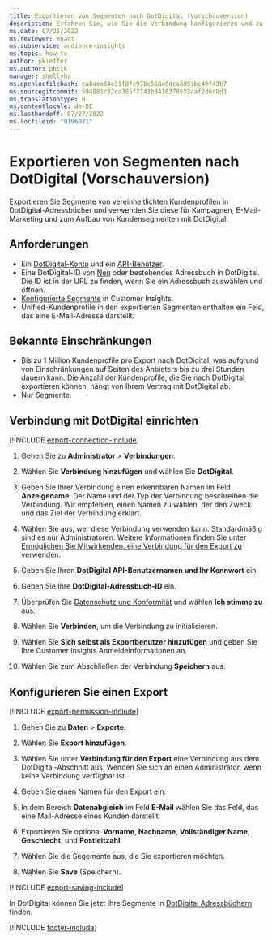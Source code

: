 ```yaml
---
title: Exportieren von Segmenten nach DotDigital (Vorschauversion)
description: Erfahren Sie, wie Sie die Verbindung konfigurieren und zu DotDigital exportieren.
ms.date: 07/25/2022
ms.reviewer: mhart
ms.subservice: audience-insights
ms.topic: how-to
author: pkieffer
ms.author: philk
manager: shellyha
ms.openlocfilehash: cabaea84e31f8fe97bc558a8dca8d93bc40f43b7
ms.sourcegitcommit: 594081c82ca385f7143b3416378533aaf2d6d0d3
ms.translationtype: HT
ms.contentlocale: de-DE
ms.lasthandoff: 07/27/2022
ms.locfileid: "9196071"
---
```

# <a name="export-segments-to-dotdigital-preview"></a>Exportieren von Segmenten nach DotDigital (Vorschauversion)

Exportieren Sie Segmente von vereinheitlichten Kundenprofilen in DotDigital-Adressbücher und verwenden Sie diese für Kampagnen, E-Mail-Marketing und zum Aufbau von Kundensegmenten mit DotDigital.

## <a name="prerequisites"></a>Anforderungen

- Ein [DotDigital-Konto](https://dotdigital.com/) und ein [API-Benutzer](https://support.dotdigital.com/hc/articles/115001718730-How-do-I-create-an-API-user).
- Eine DotDigital-ID von [Neu](https://support.dotdigital.com/hc/articles/212211968-Creating-an-address-book) oder bestehendes Adressbuch in DotDigital. Die ID ist in der URL zu finden, wenn Sie ein Adressbuch auswählen und öffnen.
- [Konfigurierte Segmente](segments.md) in Customer Insights.
- Unified-Kundenprofile in den exportierten Segmenten enthalten ein Feld, das eine E-Mail-Adresse darstellt.

## <a name="known-limitations"></a>Bekannte Einschränkungen

- Bis zu 1 Million Kundenprofile pro Export nach DotDigital, was aufgrund von Einschränkungen auf Seiten des Anbieters bis zu drei Stunden dauern kann. Die Anzahl der Kundenprofile, die Sie nach DotDigital exportieren können, hängt von Ihrem Vertrag mit DotDigital ab.
- Nur Segmente.

## <a name="set-up-connection-to-dotdigital"></a>Verbindung mit DotDigital einrichten

[!INCLUDE [export-connection-include](includes/export-connection-admn.md)]

1. Gehen Sie zu **Administrator** > **Verbindungen**.

1. Wählen Sie **Verbindung hinzufügen** und wählen Sie **DotDigital**.

1. Geben Sie Ihrer Verbindung einen erkennbaren Namen im Feld **Anzeigename**. Der Name und der Typ der Verbindung beschreiben die Verbindung. Wir empfehlen, einen Namen zu wählen, der den Zweck und das Ziel der Verbindung erklärt.

1. Wählen Sie aus, wer diese Verbindung verwenden kann. Standardmäßig sind es nur Administratoren. Weitere Informationen finden Sie unter [Ermöglichen Sie Mitwirkenden, eine Verbindung für den Export zu verwenden](connections.md#allow-contributors-to-use-a-connection-for-exports).

1. Geben Sie Ihren **DotDigital API-Benutzernamen und Ihr Kennwort** ein.

1. Geben Sie Ihre **DotDigital-Adressbuch-ID** ein.

1. Überprüfen Sie [Datenschutz und Konformität](connections.md#data-privacy-and-compliance) und wählen **Ich stimme zu** aus.

1. Wählen Sie **Verbinden**, um die Verbindung zu initialisieren.

1. Wählen Sie **Sich selbst als Exportbenutzer hinzufügen** und geben Sie Ihre Customer Insights Anmeldeinformationen an.

1. Wählen Sie zum Abschließen der Verbindung **Speichern** aus.

## <a name="configure-an-export"></a>Konfigurieren Sie einen Export

[!INCLUDE [export-permission-include](includes/export-permission.md)]

1. Gehen Sie zu **Daten** > **Exporte**.

1. Wählen Sie **Export hinzufügen**.

1. Wählen Sie unter **Verbindung für den Export** eine Verbindung aus dem DotDigital-Abschnitt aus. Wenden Sie sich an einen Administrator, wenn keine Verbindung verfügbar ist.

1. Geben Sie einen Namen für den Export ein.

1. In dem Bereich **Datenabgleich** im Feld **E-Mail** wählen Sie das Feld, das eine Mail-Adresse eines Kunden darstellt.

1. Exportieren Sie optional **Vorname**, **Nachname**, **Vollständiger Name**, **Geschlecht**, und **Postleitzahl**.

1. Wählen Sie die Segemente aus, die Sie exportieren möchten.

1. Wählen Sie **Save** (Speichern).

[!INCLUDE [export-saving-include](includes/export-saving.md)]

In DotDigital können Sie jetzt Ihre Segmente in [DotDigital Adressbüchern](https://support.dotdigital.com/hc/articles/212211968-Creating-an-address-book) finden.

[!INCLUDE [footer-include](includes/footer-banner.md)]
